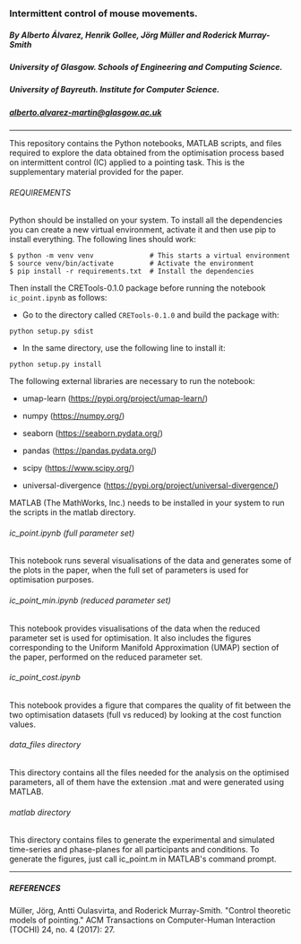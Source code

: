 ### Intermittent control of mouse movements.

##### By Alberto Álvarez, Henrik Gollee, Jörg Müller and Roderick Murray-Smith
##### University of Glasgow. Schools of Engineering and Computing Science.
##### University of Bayreuth. Institute for Computer Science.

##### alberto.alvarez-martin@glasgow.ac.uk

---------------------------------------------------------------

This repository contains the Python notebooks, MATLAB scripts, and files
required to explore the data obtained from the optimisation process based
on intermittent control (IC) applied to a pointing task. This is the
supplementary material provided for the paper.

###### REQUIREMENTS

Python should be installed on your system. To install all the dependencies
you can create a new virtual environment, activate it and then use pip to
install everything. The following lines should work:

```shell
$ python -m venv venv              # This starts a virtual environment
$ source venv/bin/activate         # Activate the environment
$ pip install -r requirements.txt  # Install the dependencies
```

Then install the CRETools-0.1.0 package before running the notebook
```ic_point.ipynb``` as follows:

* Go to the directory called ```CRETools-0.1.0``` and build the package with:

```shell
python setup.py sdist
```

* In the same directory, use the following line to install it:

```
python setup.py install
```

The following external libraries are necessary to run the notebook:

* umap-learn (https://pypi.org/project/umap-learn/)

* numpy (https://numpy.org/)

* seaborn (https://seaborn.pydata.org/)

* pandas (https://pandas.pydata.org/)

* scipy (https://www.scipy.org/)

* universal-divergence (https://pypi.org/project/universal-divergence/)


MATLAB (The MathWorks, Inc.) needs to be installed in your system to run
the scripts in the matlab directory.

###### ic_point.ipynb (full parameter set)

This notebook runs several visualisations of the data and generates some
of the plots in the paper, when the full set of parameters is used for
optimisation purposes.

###### ic_point_min.ipynb (reduced parameter set)

This notebook provides visualisations of the data when the reduced
parameter set is used for optimisation. It also includes the figures
corresponding to the Uniform Manifold Approximation (UMAP) section of the
paper, performed on the reduced parameter set.

###### ic_point_cost.ipynb

This notebook provides a figure that compares the quality of fit between the
two optimisation datasets (full vs reduced) by looking at the cost function
values.

###### data_files directory

This directory contains all the files needed for the analysis on the
optimised parameters, all of them have the extension .mat and were
generated using MATLAB.

###### matlab directory

This directory contains files to generate the experimental and simulated
time-series and phase-planes for all participants and conditions. To
generate the figures, just call ic_point.m in MATLAB's command prompt.

---------------------------------------------------------------

##### REFERENCES

Müller, Jörg, Antti Oulasvirta, and Roderick Murray-Smith. "Control
theoretic models of pointing." ACM Transactions on Computer-Human
Interaction (TOCHI) 24, no. 4 (2017): 27.